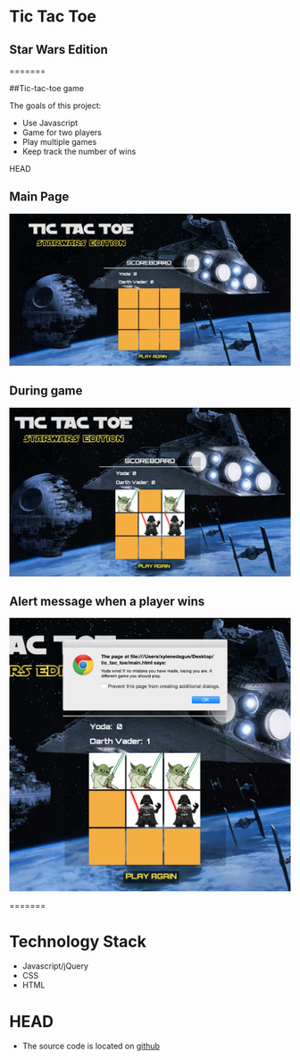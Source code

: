 # Tic Tac Toe 
## Star Wars Edition
=======

##Tic-tac-toe game

The goals of this project:
* Use Javascript
* Game for two players
* Play multiple games
* Keep track the number of wins


HEAD
## Main Page
![Tic tac toe main page](images/main_page.jpg)

## During game
![Tic tac toe game](images/game.jpg)

## Alert message when a player wins
![Tic tac toe winner](images/alert-msg.jpg)




=======

# Technology Stack

* Javascript/jQuery
* CSS
* HTML

HEAD
=======
* The source code is located on [github](https://github.com/xyedagun/tic-tac-toe-starwars)


